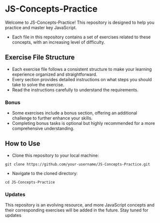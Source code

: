# JS-Concepts-Practice
Welcome to JS-Concepts-Practice! This repository is designed to help you practice and master key JavaScript.

* Each file in this repository contains a set of exercises related to these concepts, with an increasing level of difficulty.

## Exercise File Structure
* Each exercise file follows a consistent structure to make your learning experience organized and straightforward.
* Every section provides detailed instructions on what steps you should take to solve the exercise.
* Read the instructions carefully to understand the requirements.

### Bonus
* Some exercises include a bonus section, offering an additional challenge to further enhance your skills.
* Completing bonus tasks is optional but highly recommended for a more comprehensive understanding.


## How to Use
* Clone this repository to your local machine:

```
git clone https://github.com/your-username/JS-Concepts-Practice.git
```

* Navigate to the cloned directory:
```
cd JS-Concepts-Practice
```


### Updates

This repository is an evolving resource, and more JavaScript concepts and their corresponding exercises will be added in the future. Stay tuned for updates 
